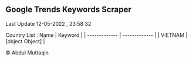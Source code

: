 

## Google Trends Keywords Scraper 
 
Last Update 12-05-2022 , 23:58:32

Country List :
 Name  | Keyword |
| ------------- | ------------- |
| VIETNAM | [object Object] |



© Abdul Muttaqin 
